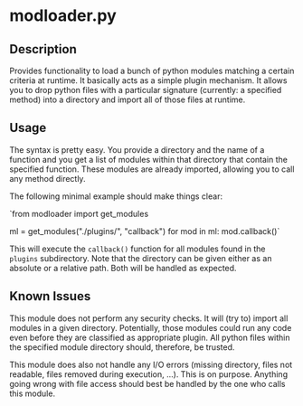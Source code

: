 modloader.py
============

Description
-----------

Provides functionality to load a bunch of python modules matching a certain criteria at runtime.
It basically acts as a simple plugin mechanism. It allows you to drop python files with a
particular signature (currently: a specified method) into a directory and import all of those
files at runtime.

Usage
-----

The syntax is pretty easy. You provide a directory and the name of a function
and you get a list of modules within that directory that contain the specified
function. These modules are already imported, allowing you to call any method
directly.

The following minimal example should make things clear:

`from modloader import get_modules

ml = get_modules("./plugins/", "callback")
for mod in ml:
  mod.callback()`

This will execute the `callback()` function for all modules found in the
`plugins` subdirectory. Note that the directory can be given either as an
absolute or a relative path. Both will be handled as expected.

Known Issues
------------

This module does not perform any security checks. It will (try to) import all
modules in a given directory. Potentially, those modules could run any code
even before they are classified as appropriate plugin. All python files within
the specified module directory should, therefore, be trusted.

This module does also not handle any I/O errors (missing directory, files not
readable, files removed during execution, ...). This is on purpose. Anything
going wrong with file access should best be handled by the one who calls this
module.
